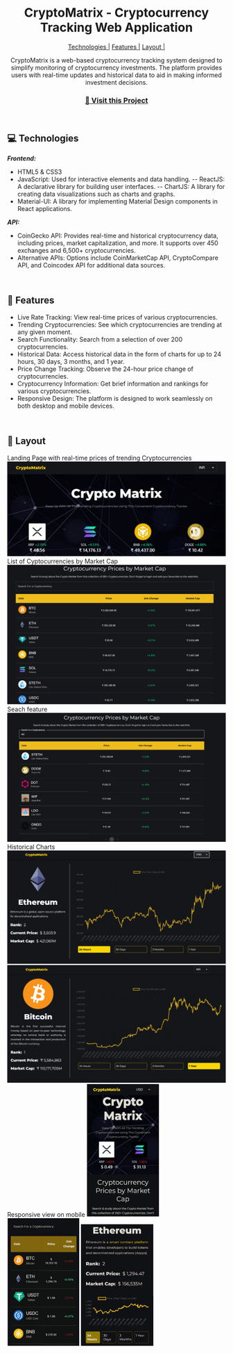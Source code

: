                   
<h1 align="center" style="font-weight: bold;">CryptoMatrix - Cryptocurrency Tracking Web Application</h1>

<p align="center">
<a href="#tech">Technologies |</a>
<a href="#features">Features |</a>
<a href="#layout">Layout |</a>
 
</p>

<p align="center">CryptoMatrix is a web-based cryptocurrency tracking system designed to simplify monitoring of cryptocurrency investments. The platform provides users with real-time updates and historical data to aid in making informed investment decisions. </p>


<h3 align="center">
<a href="https://cryptomatrixx.netlify.app/" target="_blank">📱 Visit this Project</a>
</h3> <br>

<h2 id="technologies">💻 Technologies</h2>

<b><em>Frontend:</b></em>

- HTML5 & CSS3
- JavaScript: Used for interactive elements and data handling.
    -- ReactJS: A declarative library for building user interfaces.
    -- ChartJS: A library for creating data visualizations such as charts and graphs.
- Material-UI: A library for implementing Material Design components in React applications.

<b><em>API:</b></em>
- CoinGecko API: Provides real-time and historical cryptocurrency data, including prices, market capitalization, and more. It supports over 450 exchanges and 6,500+ cryptocurrencies.
- Alternative APIs: Options include CoinMarketCap API, CryptoCompare API, and Coincodex API for additional data sources.

<br><h2 id="features">🚀 Features</h2>

- Live Rate Tracking: View real-time prices of various cryptocurrencies.
- Trending Cryptocurrencies: See which cryptocurrencies are trending at any given moment.
- Search Functionality: Search from a selection of over 200 cryptocurrencies.
- Historical Data: Access historical data in the form of charts for up to 24 hours, 30 days, 3 months, and 1 year.
- Price Change Tracking: Observe the 24-hour price change of cryptocurrencies.
- Cryptocurrency Information: Get brief information and rankings for various cryptocurrencies.
- Responsive Design: The platform is designed to work seamlessly on both desktop and mobile devices.


<br><h2 id="layout">🎨 Layout</h2>

<p>
  Landing Page with real-time prices of trending Cryptocurrencies
<img src="https://github.com/barika001/crypto-matrix/blob/main/public/asset/1.png" alt="">
  List of Cyptocurrencies by Market Cap
<img src="https://github.com/barika001/crypto-matrix/blob/main/public/asset/2.png" alt="">
  Seach feature
<img src="https://github.com/barika001/crypto-matrix/blob/main/public/asset/3.png" alt="">
  Historical Charts
<img src="https://github.com/barika001/crypto-matrix/blob/main/public/asset/4.png" alt="">
<img src="https://github.com/barika001/crypto-matrix/blob/main/public/asset/5.png" alt="">
  Responsive view on mobile
<img src="https://github.com/barika001/crypto-matrix/blob/main/public/asset/6.png" alt="" width="33%">
<img src="https://github.com/barika001/crypto-matrix/blob/main/public/asset/7.png" alt="" width="33%">
<img src="https://github.com/barika001/crypto-matrix/blob/main/public/asset/8.png" alt="" width="33%">

</p>
 

